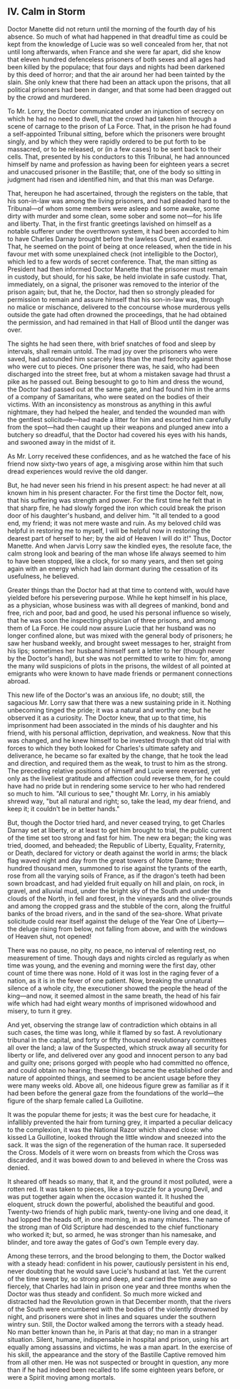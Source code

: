 ## IV. Calm in Storm

Doctor Manette did not return until the morning of the fourth day of his absence. So much of what had happened in that dreadful time as could be kept from the knowledge of Lucie was so well concealed from her, that not until long afterwards, when France and she were far apart, did she know that eleven hundred defenceless prisoners of both sexes and all ages had been killed by the populace; that four days and nights had been darkened by this deed of horror; and that the air around her had been tainted by the slain. She only knew that there had been an attack upon the prisons, that all political prisoners had been in danger, and that some had been dragged out by the crowd and murdered.

To Mr. Lorry, the Doctor communicated under an injunction of secrecy on which he had no need to dwell, that the crowd had taken him through a scene of carnage to the prison of La Force. That, in the prison he had found a self-appointed Tribunal sitting, before which the prisoners were brought singly, and by which they were rapidly ordered to be put forth to be massacred, or to be released, or (in a few cases) to be sent back to their cells. That, presented by his conductors to this Tribunal, he had announced himself by name and profession as having been for eighteen years a secret and unaccused prisoner in the Bastille; that, one of the body so sitting in judgment had risen and identified him, and that this man was Defarge.

That, hereupon he had ascertained, through the registers on the table, that his son-in-law was among the living prisoners, and had pleaded hard to the Tribunal—of whom some members were asleep and some awake, some dirty with murder and some clean, some sober and some not—for his life and liberty. That, in the first frantic greetings lavished on himself as a notable sufferer under the overthrown system, it had been accorded to him to have Charles Darnay brought before the lawless Court, and examined. That, he seemed on the point of being at once released, when the tide in his favour met with some unexplained check (not intelligible to the Doctor), which led to a few words of secret conference. That, the man sitting as President had then informed Doctor Manette that the prisoner must remain in custody, but should, for his sake, be held inviolate in safe custody. That, immediately, on a signal, the prisoner was removed to the interior of the prison again; but, that he, the Doctor, had then so strongly pleaded for permission to remain and assure himself that his son-in-law was, through no malice or mischance, delivered to the concourse whose murderous yells outside the gate had often drowned the proceedings, that he had obtained the permission, and had remained in that Hall of Blood until the danger was over.

The sights he had seen there, with brief snatches of food and sleep by intervals, shall remain untold. The mad joy over the prisoners who were saved, had astounded him scarcely less than the mad ferocity against those who were cut to pieces. One prisoner there was, he said, who had been discharged into the street free, but at whom a mistaken savage had thrust a pike as he passed out. Being besought to go to him and dress the wound, the Doctor had passed out at the same gate, and had found him in the arms of a company of Samaritans, who were seated on the bodies of their victims. With an inconsistency as monstrous as anything in this awful nightmare, they had helped the healer, and tended the wounded man with the gentlest solicitude—had made a litter for him and escorted him carefully from the spot—had then caught up their weapons and plunged anew into a butchery so dreadful, that the Doctor had covered his eyes with his hands, and swooned away in the midst of it.

As Mr. Lorry received these confidences, and as he watched the face of his friend now sixty-two years of age, a misgiving arose within him that such dread experiences would revive the old danger.

But, he had never seen his friend in his present aspect: he had never at all known him in his present character. For the first time the Doctor felt, now, that his suffering was strength and power. For the first time he felt that in that sharp fire, he had slowly forged the iron which could break the prison door of his daughter's husband, and deliver him. "It all tended to a good end, my friend; it was not mere waste and ruin. As my beloved child was helpful in restoring me to myself, I will be helpful now in restoring the dearest part of herself to her; by the aid of Heaven I will do it!" Thus, Doctor Manette. And when Jarvis Lorry saw the kindled eyes, the resolute face, the calm strong look and bearing of the man whose life always seemed to him to have been stopped, like a clock, for so many years, and then set going again with an energy which had lain dormant during the cessation of its usefulness, he believed.

Greater things than the Doctor had at that time to contend with, would have yielded before his persevering purpose. While he kept himself in his place, as a physician, whose business was with all degrees of mankind, bond and free, rich and poor, bad and good, he used his personal influence so wisely, that he was soon the inspecting physician of three prisons, and among them of La Force. He could now assure Lucie that her husband was no longer confined alone, but was mixed with the general body of prisoners; he saw her husband weekly, and brought sweet messages to her, straight from his lips; sometimes her husband himself sent a letter to her (though never by the Doctor's hand), but she was not permitted to write to him: for, among the many wild suspicions of plots in the prisons, the wildest of all pointed at emigrants who were known to have made friends or permanent connections abroad.

This new life of the Doctor's was an anxious life, no doubt; still, the sagacious Mr. Lorry saw that there was a new sustaining pride in it. Nothing unbecoming tinged the pride; it was a natural and worthy one; but he observed it as a curiosity. The Doctor knew, that up to that time, his imprisonment had been associated in the minds of his daughter and his friend, with his personal affliction, deprivation, and weakness. Now that this was changed, and he knew himself to be invested through that old trial with forces to which they both looked for Charles's ultimate safety and deliverance, he became so far exalted by the change, that he took the lead and direction, and required them as the weak, to trust to him as the strong. The preceding relative positions of himself and Lucie were reversed, yet only as the liveliest gratitude and affection could reverse them, for he could have had no pride but in rendering some service to her who had rendered so much to him. "All curious to see," thought Mr. Lorry, in his amiably shrewd way, "but all natural and right; so, take the lead, my dear friend, and keep it; it couldn't be in better hands."

But, though the Doctor tried hard, and never ceased trying, to get Charles Darnay set at liberty, or at least to get him brought to trial, the public current of the time set too strong and fast for him. The new era began; the king was tried, doomed, and beheaded; the Republic of Liberty, Equality, Fraternity, or Death, declared for victory or death against the world in arms; the black flag waved night and day from the great towers of Notre Dame; three hundred thousand men, summoned to rise against the tyrants of the earth, rose from all the varying soils of France, as if the dragon's teeth had been sown broadcast, and had yielded fruit equally on hill and plain, on rock, in gravel, and alluvial mud, under the bright sky of the South and under the clouds of the North, in fell and forest, in the vineyards and the olive-grounds and among the cropped grass and the stubble of the corn, along the fruitful banks of the broad rivers, and in the sand of the sea-shore. What private solicitude could rear itself against the deluge of the Year One of Liberty—the deluge rising from below, not falling from above, and with the windows of Heaven shut, not opened!

There was no pause, no pity, no peace, no interval of relenting rest, no measurement of time. Though days and nights circled as regularly as when time was young, and the evening and morning were the first day, other count of time there was none. Hold of it was lost in the raging fever of a nation, as it is in the fever of one patient. Now, breaking the unnatural silence of a whole city, the executioner showed the people the head of the king—and now, it seemed almost in the same breath, the head of his fair wife which had had eight weary months of imprisoned widowhood and misery, to turn it grey.

And yet, observing the strange law of contradiction which obtains in all such cases, the time was long, while it flamed by so fast. A revolutionary tribunal in the capital, and forty or fifty thousand revolutionary committees all over the land; a law of the Suspected, which struck away all security for liberty or life, and delivered over any good and innocent person to any bad and guilty one; prisons gorged with people who had committed no offence, and could obtain no hearing; these things became the established order and nature of appointed things, and seemed to be ancient usage before they were many weeks old. Above all, one hideous figure grew as familiar as if it had been before the general gaze from the foundations of the world—the figure of the sharp female called La Guillotine.

It was the popular theme for jests; it was the best cure for headache, it infallibly prevented the hair from turning grey, it imparted a peculiar delicacy to the complexion, it was the National Razor which shaved close: who kissed La Guillotine, looked through the little window and sneezed into the sack. It was the sign of the regeneration of the human race. It superseded the Cross. Models of it were worn on breasts from which the Cross was discarded, and it was bowed down to and believed in where the Cross was denied.

It sheared off heads so many, that it, and the ground it most polluted, were a rotten red. It was taken to pieces, like a toy-puzzle for a young Devil, and was put together again when the occasion wanted it. It hushed the eloquent, struck down the powerful, abolished the beautiful and good. Twenty-two friends of high public mark, twenty-one living and one dead, it had lopped the heads off, in one morning, in as many minutes. The name of the strong man of Old Scripture had descended to the chief functionary who worked it; but, so armed, he was stronger than his namesake, and blinder, and tore away the gates of God's own Temple every day.

Among these terrors, and the brood belonging to them, the Doctor walked with a steady head: confident in his power, cautiously persistent in his end, never doubting that he would save Lucie's husband at last. Yet the current of the time swept by, so strong and deep, and carried the time away so fiercely, that Charles had lain in prison one year and three months when the Doctor was thus steady and confident. So much more wicked and distracted had the Revolution grown in that December month, that the rivers of the South were encumbered with the bodies of the violently drowned by night, and prisoners were shot in lines and squares under the southern wintry sun. Still, the Doctor walked among the terrors with a steady head. No man better known than he, in Paris at that day; no man in a stranger situation. Silent, humane, indispensable in hospital and prison, using his art equally among assassins and victims, he was a man apart. In the exercise of his skill, the appearance and the story of the Bastille Captive removed him from all other men. He was not suspected or brought in question, any more than if he had indeed been recalled to life some eighteen years before, or were a Spirit moving among mortals.

